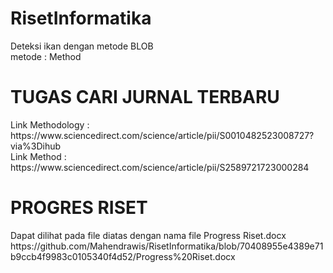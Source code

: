 # RisetInformatika
Deteksi ikan dengan metode BLOB</br>
metode  : Method

<H1> TUGAS CARI JURNAL TERBARU </H1>
Link Methodology : https://www.sciencedirect.com/science/article/pii/S0010482523008727?via%3Dihub </br>
Link Method  : https://www.sciencedirect.com/science/article/pii/S2589721723000284

<H1> PROGRES RISET </H1>
Dapat dilihat pada file diatas dengan nama file Progress Riset.docx </br>
https://github.com/Mahendrawis/RisetInformatika/blob/70408955e4389e71b9ccb4f9983c0105340f4d52/Progress%20Riset.docx
